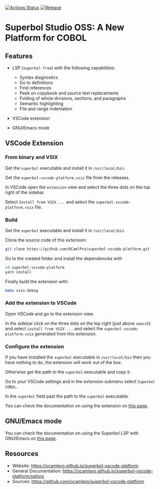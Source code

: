 [![Actions Status](https://github.com/ocamlpro/superbol-studio-oss/workflows/Main%20Workflow/badge.svg)](https://github.com/ocamlpro/superbol-studio-oss/actions)
[![Release](https://img.shields.io/github/release/ocamlpro/superbol-studio-oss.svg)](https://github.com/ocamlpro/superbol-studio-oss/releases)

# Superbol Studio OSS: A New Platform for COBOL

## Features

* LSP (`superbol-free`) with the following capabilities:
    * Syntax diagnostics
    * Go to definitions
    * Find references
    * Peek on copybook and source text replacements
    * Folding of whole divisions, sections, and paragraphs
    * Semantic highlighting
    * File and range indentation

* VSCode extension

* GNU/Emacs mode

## VSCode Extension

### From binary and VSIX

Get the `superbol` executable and install it in `/usr/local/bin`.

Get the `superbol-vscode-platform.vsix` file from the releases.

In VSCode open the `extension` view and select the three dots on the top right of the sidebar.

Select `Install from VSIX ...` and select the `superbol-vscode-platform.vsix` file.

### Build

Get the `superbol` executable and install it in `/usr/local/bin`.

Clone the source code of this extension:
```bash
git clone https://github.com/OCamlPro/superbol-vscode-platform.git
```

Go to the created folder and install the dependencies with
```bash
cd superbol-vscode-platform
yarn install
```

Finally build the extension with:
```bash
make vsix-debug
```

### Add the extension to VSCode

Open VSCode and go to the extension view.

In the sidebar click on the three dots on the top right (just above `search`) and select
`install from VSIX ...` and select the `superbol-vscode-platform.vsix` generated from
this extension.

### Configure the extension

If you have installed the `superbol` executable in `/usr/local/bin` then you have nothing to do,
the extension will work out of the box.

Otherwise get the path to the `superbol` executable and copy it.

Go to your VSCode settings and in the extension submenu select `Superbol COBOL`.

In the `superbol` field past the path to the `superbol` executable.

You can check the documentation on using the extension on [this page](https://ocamlpro.github.io/superbol-vscode-platform/sphinx).

## GNU/Emacs mode

You can check the documentation on using the Superbol LSP with GNU/Emacs on [this page](https://ocamlpro.github.io/superbol-vscode-platform/sphinx/emacs.html).

## Resources

* Website: https://ocamlpro.github.io/superbol-vscode-platform
* General Documentation: https://ocamlpro.github.io/superbol-vscode-platform/sphinx
* Sources: https://github.com/ocamlpro/superbol-vscode-platform


